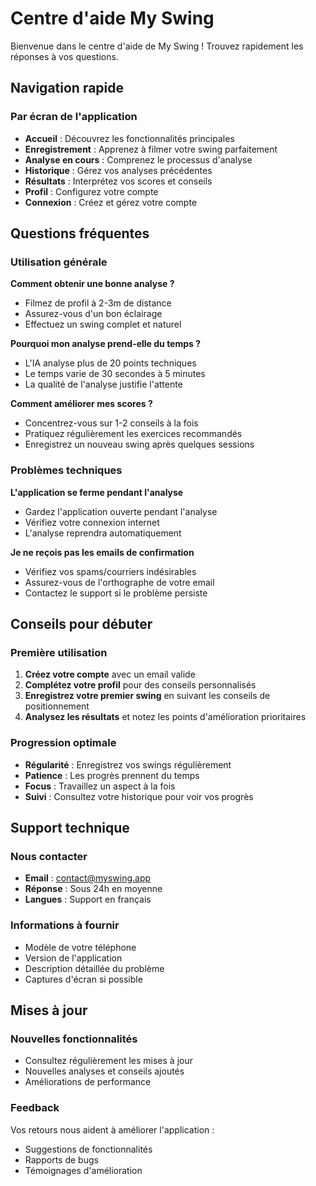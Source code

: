 # Centre d'aide My Swing

Bienvenue dans le centre d'aide de My Swing ! Trouvez rapidement les réponses à vos questions.

## Navigation rapide

### Par écran de l'application
- **Accueil** : Découvrez les fonctionnalités principales
- **Enregistrement** : Apprenez à filmer votre swing parfaitement
- **Analyse en cours** : Comprenez le processus d'analyse
- **Historique** : Gérez vos analyses précédentes
- **Résultats** : Interprétez vos scores et conseils
- **Profil** : Configurez votre compte
- **Connexion** : Créez et gérez votre compte

## Questions fréquentes

### Utilisation générale
**Comment obtenir une bonne analyse ?**
- Filmez de profil à 2-3m de distance
- Assurez-vous d'un bon éclairage
- Effectuez un swing complet et naturel

**Pourquoi mon analyse prend-elle du temps ?**
- L'IA analyse plus de 20 points techniques
- Le temps varie de 30 secondes à 5 minutes
- La qualité de l'analyse justifie l'attente

**Comment améliorer mes scores ?**
- Concentrez-vous sur 1-2 conseils à la fois
- Pratiquez régulièrement les exercices recommandés
- Enregistrez un nouveau swing après quelques sessions

### Problèmes techniques
**L'application se ferme pendant l'analyse**
- Gardez l'application ouverte pendant l'analyse
- Vérifiez votre connexion internet
- L'analyse reprendra automatiquement

**Je ne reçois pas les emails de confirmation**
- Vérifiez vos spams/courriers indésirables
- Assurez-vous de l'orthographe de votre email
- Contactez le support si le problème persiste

## Conseils pour débuter

### Première utilisation
1. **Créez votre compte** avec un email valide
2. **Complétez votre profil** pour des conseils personnalisés
3. **Enregistrez votre premier swing** en suivant les conseils de positionnement
4. **Analysez les résultats** et notez les points d'amélioration prioritaires

### Progression optimale
- **Régularité** : Enregistrez vos swings régulièrement
- **Patience** : Les progrès prennent du temps
- **Focus** : Travaillez un aspect à la fois
- **Suivi** : Consultez votre historique pour voir vos progrès

## Support technique

### Nous contacter
- **Email** : contact@myswing.app
- **Réponse** : Sous 24h en moyenne
- **Langues** : Support en français

### Informations à fournir
- Modèle de votre téléphone
- Version de l'application
- Description détaillée du problème
- Captures d'écran si possible

## Mises à jour

### Nouvelles fonctionnalités
- Consultez régulièrement les mises à jour
- Nouvelles analyses et conseils ajoutés
- Améliorations de performance

### Feedback
Vos retours nous aident à améliorer l'application :
- Suggestions de fonctionnalités
- Rapports de bugs
- Témoignages d'amélioration

